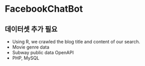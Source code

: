 # FacebookChatBot

 데이터셋 추가 필요
-------------------------------
  - Using R, we crawled the blog title and content of our search.
  - Movie genre data
  - Subway public data OpenAPI
  - PHP, MySQL
